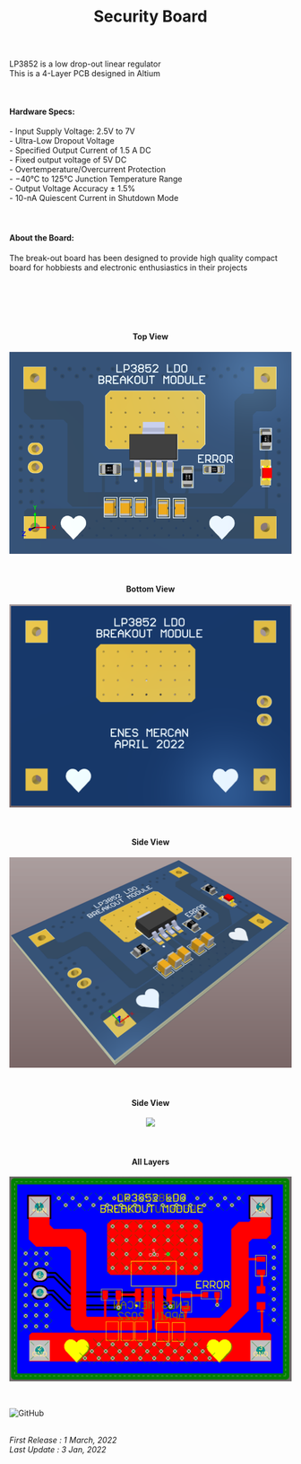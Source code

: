 <!-- BAŞLIK -->
<h1> 
  <p align="center">
     Security Board
  </p>
</h1>

</br>

<!-- GİRİŞ -->

<p> LP3852 is a low drop-out linear regulator </br> This is a 4-Layer PCB designed in Altium </p>

</br>

<!-- ÖZELLİKLER -->
                        


<h4> Hardware Specs: </h4> 
- Input Supply Voltage: 2.5V to 7V </br>
- Ultra-Low Dropout Voltage </br>
- Specified Output Current of 1.5 A DC </br>
- Fixed output voltage of 5V DC </br>
- Overtemperature/Overcurrent Protection </br>
- −40°C to 125°C Junction Temperature Range </br>
- Output Voltage Accuracy ± 1.5% </br>
- 10-nA Quiescent Current in Shutdown Mode </br>

</br>
</br>

<!-- HAKKINDA -->

<h4> About the Board: </h4> 
<p> The break-out board has been designed to provide high quality compact board for hobbiests and electronic enthusiastics in their projects </p>

</br>

<h1> 
  <p align="center">
  </p>
</h1>


<!-- GÖRSELLER -->
                        
                        
<br/>

<H4 align="center"> Top View </H4>
 <p align="center">
  <img src="./Images/Top View 3D.png"></p>


<br/>

<H4 align="center"> Bottom View </H4>
<p align="center">
<img src="./Images/Bottom View 3D.png"></p>

<br/>

<H4 align="center"> Side View </H4>
<p align="center">
<img src="./Images/Side View.png"></p>

<br/>

<H4 align="center"> Side View </H4>
<p align="center">
<img src="./Images/Side-Bottom View.png"></p>

<br/>

<H4 align="center"> All Layers </H4>
<p align="center">
<img src="./Images/Multilayer View.png"></p>

<br/>

![GitHub](https://img.shields.io/github/license/enesmrcn/PCB-Design)   

<br/> <i>First Release : 1 March, 2022</i>
<br/> <i>Last Update : 3 Jan, 2022</i>
